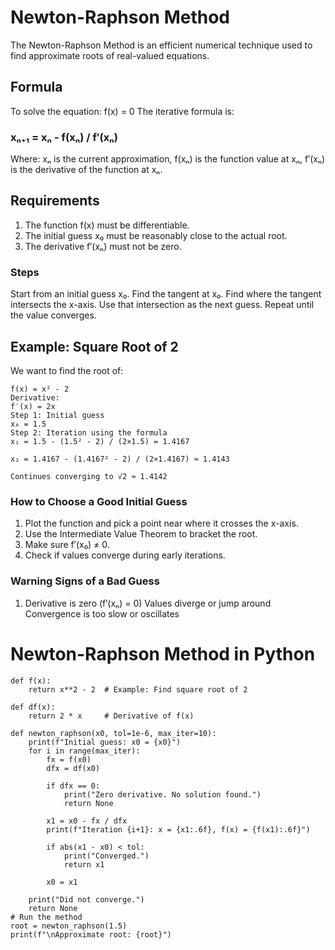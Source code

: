 # Newton-Raphson Method
The Newton-Raphson Method is an efficient numerical technique used to find approximate roots of real-valued equations.

## Formula
To solve the equation:
f(x) = 0
The iterative formula is:
### xₙ₊₁ = xₙ - f(xₙ) / f′(xₙ)
Where:
xₙ is the current approximation,
f(xₙ) is the function value at xₙ,
f′(xₙ) is the derivative of the function at xₙ.

## Requirements
1. The function f(x) must be differentiable.
2. The initial guess x₀ must be reasonably close to the actual root.
3. The derivative f′(xₙ) must not be zero.

### Steps
Start from an initial guess x₀.
Find the tangent at x₀.
Find where the tangent intersects the x-axis.
Use that intersection as the next guess.
Repeat until the value converges.

## Example: Square Root of 2
We want to find the root of:

```
f(x) = x² - 2
Derivative:
f′(x) = 2x
Step 1: Initial guess
x₀ = 1.5
Step 2: Iteration using the formula
x₁ = 1.5 - (1.5² - 2) / (2×1.5) = 1.4167

x₂ = 1.4167 - (1.4167² - 2) / (2×1.4167) ≈ 1.4143

Continues converging to √2 ≈ 1.4142
```
### How to Choose a Good Initial Guess
1. Plot the function and pick a point near where it crosses the x-axis.
2. Use the Intermediate Value Theorem to bracket the root.
3. Make sure f′(x₀) ≠ 0.
4. Check if values converge during early iterations.

### Warning Signs of a Bad Guess
1. Derivative is zero (f′(xₙ) = 0)
Values diverge or jump around
Convergence is too slow or oscillates


# Newton-Raphson Method in Python

```
def f(x):
    return x**2 - 2  # Example: Find square root of 2

def df(x):
    return 2 * x     # Derivative of f(x)

def newton_raphson(x0, tol=1e-6, max_iter=10):
    print(f"Initial guess: x0 = {x0}")
    for i in range(max_iter):
        fx = f(x0)
        dfx = df(x0)
        
        if dfx == 0:
            print("Zero derivative. No solution found.")
            return None

        x1 = x0 - fx / dfx
        print(f"Iteration {i+1}: x = {x1:.6f}, f(x) = {f(x1):.6f}")
        
        if abs(x1 - x0) < tol:
            print("Converged.")
            return x1
        
        x0 = x1

    print("Did not converge.")
    return None
# Run the method
root = newton_raphson(1.5)
print(f"\nApproximate root: {root}")
```
